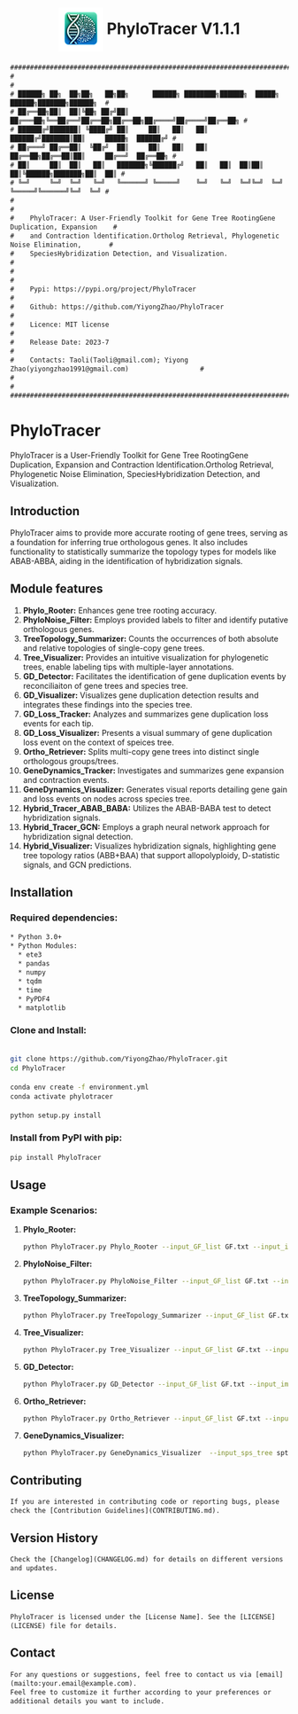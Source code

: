 
<div align="center">
  
# <img src="logo/PhyloTracer_logo.png" width="80" height="80" align="center"> PhyloTracer V1.1.1 </div> 

```
###############################################################################################
#                                                                                             #
# ██████╗ ██╗  ██╗██╗   ██╗██╗      ██████╗ ████████╗██████╗  █████╗  ██████╗███████╗██████╗  #
# ██╔══██╗██║  ██║╚██╗ ██╔╝██║     ██╔═══██╗╚══██╔══╝██╔══██╗██╔══██╗██╔════╝██╔════╝██╔══██╗ #
# ██████╔╝███████║ ╚████╔╝ ██║     ██║   ██║   ██║   ██████╔╝███████║██║     █████╗  ██████╔╝ #
# ██╔═══╝ ██╔══██║  ╚██╔╝  ██║     ██║   ██║   ██║   ██╔══██╗██╔══██║██║     ██╔══╝  ██╔══██╗ #
# ██║     ██║  ██║   ██║   ███████╗╚██████╔╝   ██║   ██║  ██║██║  ██║╚██████╗███████╗██║  ██║ #
# ╚═╝     ╚═╝  ╚═╝   ╚═╝   ╚══════╝ ╚═════╝    ╚═╝   ╚═╝  ╚═╝╚═╝  ╚═╝ ╚═════╝╚══════╝╚═╝  ╚═╝ #                            
#                                                                                             #
#    PhyloTracer: A User-Friendly Toolkit for Gene Tree RootingGene Duplication, Expansion    #
#    and Contraction ldentification.Ortholog Retrieval, Phylogenetic Noise Elimination,       #
#    SpeciesHybridization Detection, and Visualization.                                       #
#                                                                                             #
#    Pypi: https://pypi.org/project/PhyloTracer                                               #
#    Github: https://github.com/YiyongZhao/PhyloTracer                                        #
#    Licence: MIT license                                                                     #
#    Release Date: 2023-7                                                                     #
#    Contacts: Taoli(Taoli@gmail.com); Yiyong Zhao(yiyongzhao1991@gmail.com)                  #
#                                                                                             #
###############################################################################################
```

# PhyloTracer

PhyloTracer is a User-Friendly Toolkit for Gene Tree RootingGene Duplication, Expansion and Contraction ldentification.Ortholog Retrieval, Phylogenetic Noise Elimination, SpeciesHybridization Detection, and Visualization.

## Introduction

PhyloTracer aims to provide more accurate rooting of gene trees, serving as a foundation for inferring true orthologous genes. It also includes functionality to statistically summarize the topology types for models like ABAB-ABBA, aiding in the identification of hybridization signals.


## Module features
1. **Phylo_Rooter:** Enhances gene tree rooting accuracy.
2. **PhyloNoise_Filter:** Employs provided labels to filter and identify putative orthologous genes.
3. **TreeTopology_Summarizer:** Counts the occurrences of both absolute and relative topologies of single-copy gene trees.
4. **Tree_Visualizer:** Provides an intuitive visualization for phylogenetic trees, enable labeling tips with multiple-layer annotations.
5. **GD_Detector:**  Facilitates the identification of gene duplication events by reconciliaiton of gene trees and species tree.
6. **GD_Visualizer:** Visualizes gene duplication detection results and integrates these findings into the species tree.
7. **GD_Loss_Tracker:** Analyzes and summarizes gene duplication loss events for each tip.
8. **GD_Loss_Visualizer:** Presents a visual summary of gene duplication loss event on the context of speices tree.
9. **Ortho_Retriever:** Splits multi-copy gene trees into distinct single orthologous groups/trees.
10. **GeneDynamics_Tracker:** Investigates and summarizes gene expansion and contraction events.
11. **GeneDynamics_Visualizer:** Generates visual reports detailing gene gain and loss events on nodes across species tree.
12. **Hybrid_Tracer_ABAB_BABA:** Utilizes the ABAB-BABA test to detect hybridization signals.
13. **Hybrid_Tracer_GCN:** Employs a graph neural network approach for hybridization signal detection.
14. **Hybrid_Visualizer:** Visualizes hybridization signals, highlighting gene tree topology ratios (ABB+BAA) that support allopolyploidy, D-statistic signals, and GCN predictions.
## Installation

### Required dependencies:
```
* Python 3.0+
* Python Modules:
  * ete3
  * pandas
  * numpy
  * tqdm
  * time
  * PyPDF4
  * matplotlib
```
### Clone and Install:

```bash

git clone https://github.com/YiyongZhao/PhyloTracer.git  
cd PhyloTracer

conda env create -f environment.yml
conda activate phylotracer

python setup.py install
```

### Install from PyPI with pip:

```bash
pip install PhyloTracer
```

## Usage

### Example Scenarios:

1. **Phylo_Rooter:**

    ```bash
    python PhyloTracer.py Phylo_Rooter --input_GF_list GF.txt --input_imap imap.txt --input_sps_tree 30sptree.nwk --input_gene_length length.txt
    ```

2. **PhyloNoise_Filter:**

    ```bash
    python PhyloTracer.py PhyloNoise_Filter --input_GF_list GF.txt --input_taxa taxa
    ```
    
3. **TreeTopology_Summarizer:**

    ```bash
    python PhyloTracer.py TreeTopology_Summarizer --input_GF_list GF.txt --input_imap imap.txt
    ```

4. **Tree_Visualizer:**

    ```bash
    python PhyloTracer.py Tree_Visualizer --input_GF_list GF.txt --input_imap imap.txt --gene_categories genus order --keep_branch 1 --tree_style r
    ```

5. **GD_Detector:**

    ```bash
    python PhyloTracer.py GD_Detector --input_GF_list GF.txt --input_imap imap.txt --input_sps_tree 30sptree.nwk --support 50 --dup_species_radio 0.5 --dup_species_num 2
    ```

6. **Ortho_Retriever:**

    ```bash
    python PhyloTracer.py Ortho_Retriever --input_GF_list GF.txt --input_imap imap.txt --input_sps_tree 30sptree.nwk --input_gene_length length.txt
    ```

7. **GeneDynamics_Visualizer:**

    ```bash
    python PhyloTracer.py GeneDynamics_Visualizer  --input_sps_tree sptree.nwk --input_summary_tree summary_tree
    ```
    

## Contributing
  ```
  If you are interested in contributing code or reporting bugs, please check the [Contribution Guidelines](CONTRIBUTING.md).
  ```
## Version History
```
Check the [Changelog](CHANGELOG.md) for details on different versions and updates.
```
## License
```
PhyloTracer is licensed under the [License Name]. See the [LICENSE](LICENSE) file for details.
```
## Contact
```
For any questions or suggestions, feel free to contact us via [email](mailto:your.email@example.com).
Feel free to customize it further according to your preferences or additional details you want to include.
```

